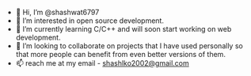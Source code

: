 - 👋 Hi, I’m @shashwat6797
- 👀 I’m interested in open source development.
- 🌱 I’m currently learning C/C++ and will soon start working on web development.
- 💞️ I’m looking to collaborate on projects that I have used personally so that more people can benefit from even better versions of them.
- 📫 reach me at my email - shashlko2002@gmail.com

<!---
shashwat6797/shashwat6797 is a ✨ special ✨ repository because its `README.md` (this file) appears on your GitHub profile.
You can click the Preview link to take a look at your changes.
--->
